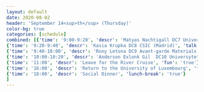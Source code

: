 ```yaml
---
layout: default
date: 2020-08-02
header: 'September 14<sup>th</sup> (Thursday)'
color-bg: true
categories: [schedule]
combined: [{'time': '9:00-9:20', 'descr': 'Matyas Nachtigall DC7 University of Luxembourg' , 'session': '3) Applications', 'talk': 'true'},
{'time': '9:20-9:40', 'descr': 'Kasia Krupka DC8 CSIC (Madrid)', 'talk': 'true'},
{'time': '9:40-10:00', 'descr': 'Rony Letona DC9 Avant-garde Materials Simulations', 'talk': 'true'},
{'time': '10:00-10:20', 'descr': 'Anderson Exlonk Gil  DC10 Universytet Miklaja (Kopernika, Torun)', 'talk': 'true'},
{'time': '11:00', 'descr': 'Leave for the River Cruise', 'fun': 'true'},
{'time': '16:00', 'descr': 'Return to the University of Luxembourg', 'fun': 'true'},
{'time': '18:00', 'descr': 'Social Dinner', 'lunch-break': 'true'}
]
---
```


